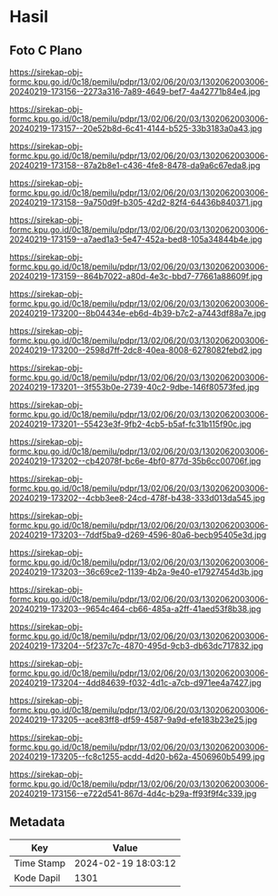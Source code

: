 # Hasil

## Foto C Plano

https://sirekap-obj-formc.kpu.go.id/0c18/pemilu/pdpr/13/02/06/20/03/1302062003006-20240219-173156--2273a316-7a89-4649-bef7-4a42771b84e4.jpg

https://sirekap-obj-formc.kpu.go.id/0c18/pemilu/pdpr/13/02/06/20/03/1302062003006-20240219-173157--20e52b8d-6c41-4144-b525-33b3183a0a43.jpg

https://sirekap-obj-formc.kpu.go.id/0c18/pemilu/pdpr/13/02/06/20/03/1302062003006-20240219-173158--87a2b8e1-c436-4fe8-8478-da9a6c67eda8.jpg

https://sirekap-obj-formc.kpu.go.id/0c18/pemilu/pdpr/13/02/06/20/03/1302062003006-20240219-173158--9a750d9f-b305-42d2-82f4-64436b840371.jpg

https://sirekap-obj-formc.kpu.go.id/0c18/pemilu/pdpr/13/02/06/20/03/1302062003006-20240219-173159--a7aed1a3-5e47-452a-bed8-105a34844b4e.jpg

https://sirekap-obj-formc.kpu.go.id/0c18/pemilu/pdpr/13/02/06/20/03/1302062003006-20240219-173159--864b7022-a80d-4e3c-bbd7-77661a88609f.jpg

https://sirekap-obj-formc.kpu.go.id/0c18/pemilu/pdpr/13/02/06/20/03/1302062003006-20240219-173200--8b04434e-eb6d-4b39-b7c2-a7443df88a7e.jpg

https://sirekap-obj-formc.kpu.go.id/0c18/pemilu/pdpr/13/02/06/20/03/1302062003006-20240219-173200--2598d7ff-2dc8-40ea-8008-6278082febd2.jpg

https://sirekap-obj-formc.kpu.go.id/0c18/pemilu/pdpr/13/02/06/20/03/1302062003006-20240219-173201--3f553b0e-2739-40c2-9dbe-146f80573fed.jpg

https://sirekap-obj-formc.kpu.go.id/0c18/pemilu/pdpr/13/02/06/20/03/1302062003006-20240219-173201--55423e3f-9fb2-4cb5-b5af-fc31b115f90c.jpg

https://sirekap-obj-formc.kpu.go.id/0c18/pemilu/pdpr/13/02/06/20/03/1302062003006-20240219-173202--cb42078f-bc6e-4bf0-877d-35b6cc00706f.jpg

https://sirekap-obj-formc.kpu.go.id/0c18/pemilu/pdpr/13/02/06/20/03/1302062003006-20240219-173202--4cbb3ee8-24cd-478f-b438-333d013da545.jpg

https://sirekap-obj-formc.kpu.go.id/0c18/pemilu/pdpr/13/02/06/20/03/1302062003006-20240219-173203--7ddf5ba9-d269-4596-80a6-becb95405e3d.jpg

https://sirekap-obj-formc.kpu.go.id/0c18/pemilu/pdpr/13/02/06/20/03/1302062003006-20240219-173203--36c69ce2-1139-4b2a-9e40-e17927454d3b.jpg

https://sirekap-obj-formc.kpu.go.id/0c18/pemilu/pdpr/13/02/06/20/03/1302062003006-20240219-173203--9654c464-cb66-485a-a2ff-41aed53f8b38.jpg

https://sirekap-obj-formc.kpu.go.id/0c18/pemilu/pdpr/13/02/06/20/03/1302062003006-20240219-173204--5f237c7c-4870-495d-9cb3-db63dc717832.jpg

https://sirekap-obj-formc.kpu.go.id/0c18/pemilu/pdpr/13/02/06/20/03/1302062003006-20240219-173204--4dd84639-f032-4d1c-a7cb-d971ee4a7427.jpg

https://sirekap-obj-formc.kpu.go.id/0c18/pemilu/pdpr/13/02/06/20/03/1302062003006-20240219-173205--ace83ff8-df59-4587-9a9d-efe183b23e25.jpg

https://sirekap-obj-formc.kpu.go.id/0c18/pemilu/pdpr/13/02/06/20/03/1302062003006-20240219-173205--fc8c1255-acdd-4d20-b62a-4506960b5499.jpg

https://sirekap-obj-formc.kpu.go.id/0c18/pemilu/pdpr/13/02/06/20/03/1302062003006-20240219-173156--e722d541-867d-4d4c-b29a-ff93f9f4c339.jpg


## Metadata

| Key        | Value               |
| ---------- | ------------------- |
| Time Stamp | 2024-02-19 18:03:12 |
| Kode Dapil | 1301                |



